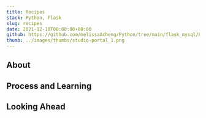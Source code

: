 ```yaml
---
title: Recipes
stack: Python, Flask
slug: recipes
date: 2021-12-10T00:00:00+00:00
github: https://github.com/melissaAcheng/Python/tree/main/flask_mysql/belt_review/recipes
thumb: ../images/thumbs/studio-portal_1.png
---
```


<!-- Screenshot of the project -->

<!-- About the project, what it does -->

## About

<!-- Any problems encountered -->

## Process and Learning

<!-- Next steps -->

## Looking Ahead
